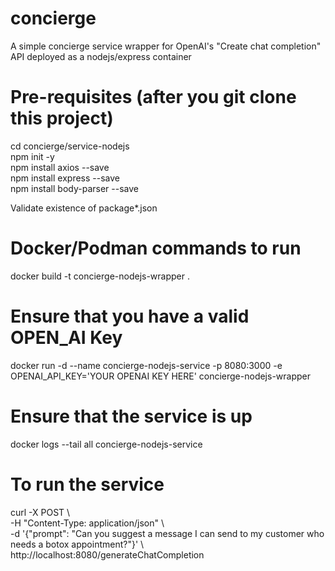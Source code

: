 # concierge
A simple concierge service wrapper for OpenAI's "Create chat completion" API deployed as a nodejs/express container

# Pre-requisites (after you git clone this project)
cd concierge/service-nodejs <BR>
npm init -y <BR>
npm install axios --save <BR>
npm install express --save <BR>
npm install body-parser --save <BR>

Validate existence of package*.json 

# Docker/Podman commands to run
docker build -t concierge-nodejs-wrapper .

# Ensure that you have a valid OPEN_AI Key
docker run -d --name concierge-nodejs-service -p 8080:3000 -e OPENAI_API_KEY='YOUR OPENAI KEY HERE' concierge-nodejs-wrapper

# Ensure that the service is up
docker logs --tail all concierge-nodejs-service

# To run the service
curl -X POST \ <BR>
  -H "Content-Type: application/json" \ <BR>
  -d '{"prompt": "Can you suggest a message I can send to my customer who needs a botox appointment?"}' \ <BR>
  http://localhost:8080/generateChatCompletion <BR>


